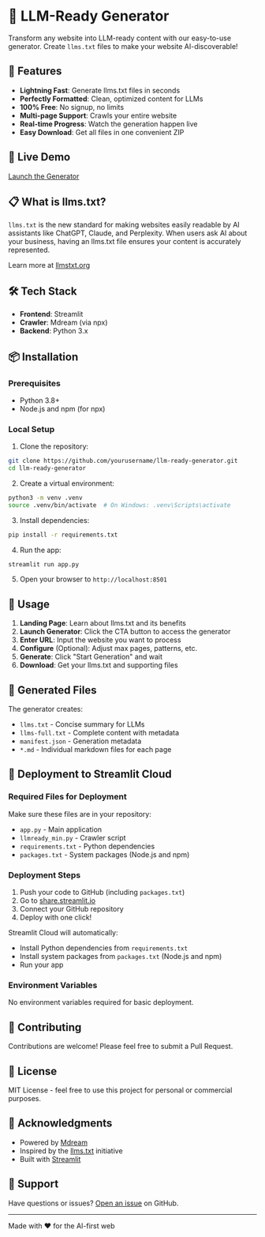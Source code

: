 # 🤖 LLM-Ready Generator

Transform any website into LLM-ready content with our easy-to-use generator. Create `llms.txt` files to make your website AI-discoverable!

## 🌟 Features

- **Lightning Fast**: Generate llms.txt files in seconds
- **Perfectly Formatted**: Clean, optimized content for LLMs
- **100% Free**: No signup, no limits
- **Multi-page Support**: Crawls your entire website
- **Real-time Progress**: Watch the generation happen live
- **Easy Download**: Get all files in one convenient ZIP

## 🚀 Live Demo

[Launch the Generator](#) <!-- Add your Streamlit Cloud URL here -->

## 📋 What is llms.txt?

`llms.txt` is the new standard for making websites easily readable by AI assistants like ChatGPT, Claude, and Perplexity. When users ask AI about your business, having an llms.txt file ensures your content is accurately represented.

Learn more at [llmstxt.org](https://llmstxt.org)

## 🛠️ Tech Stack

- **Frontend**: Streamlit
- **Crawler**: Mdream (via npx)
- **Backend**: Python 3.x

## 📦 Installation

### Prerequisites

- Python 3.8+
- Node.js and npm (for npx)

### Local Setup

1. Clone the repository:
```bash
git clone https://github.com/yourusername/llm-ready-generator.git
cd llm-ready-generator
```

2. Create a virtual environment:
```bash
python3 -m venv .venv
source .venv/bin/activate  # On Windows: .venv\Scripts\activate
```

3. Install dependencies:
```bash
pip install -r requirements.txt
```

4. Run the app:
```bash
streamlit run app.py
```

5. Open your browser to `http://localhost:8501`

## 🎯 Usage

1. **Landing Page**: Learn about llms.txt and its benefits
2. **Launch Generator**: Click the CTA button to access the generator
3. **Enter URL**: Input the website you want to process
4. **Configure** (Optional): Adjust max pages, patterns, etc.
5. **Generate**: Click "Start Generation" and wait
6. **Download**: Get your llms.txt and supporting files

## 📁 Generated Files

The generator creates:
- `llms.txt` - Concise summary for LLMs
- `llms-full.txt` - Complete content with metadata
- `manifest.json` - Generation metadata
- `*.md` - Individual markdown files for each page

## 🔄 Deployment to Streamlit Cloud

### Required Files for Deployment

Make sure these files are in your repository:
- `app.py` - Main application
- `llmready_min.py` - Crawler script
- `requirements.txt` - Python dependencies
- `packages.txt` - System packages (Node.js and npm)

### Deployment Steps

1. Push your code to GitHub (including `packages.txt`)
2. Go to [share.streamlit.io](https://share.streamlit.io)
3. Connect your GitHub repository
4. Deploy with one click!

Streamlit Cloud will automatically:
- Install Python dependencies from `requirements.txt`
- Install system packages from `packages.txt` (Node.js and npm)
- Run your app

### Environment Variables

No environment variables required for basic deployment.

## 🤝 Contributing

Contributions are welcome! Please feel free to submit a Pull Request.

## 📄 License

MIT License - feel free to use this project for personal or commercial purposes.

## 🙏 Acknowledgments

- Powered by [Mdream](https://github.com/harlan-zw/mdream)
- Inspired by the [llms.txt](https://llmstxt.org) initiative
- Built with [Streamlit](https://streamlit.io)

## 📧 Support

Have questions or issues? [Open an issue](https://github.com/yourusername/llm-ready-generator/issues) on GitHub.

---

Made with ❤️ for the AI-first web